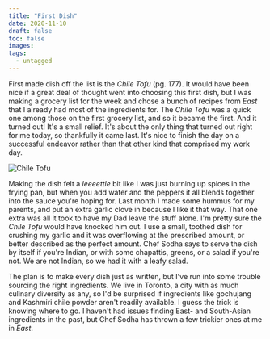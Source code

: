 ```yaml
---
title: "First Dish"
date: 2020-11-10
draft: false
toc: false
images:
tags:
  - untagged
---
```


First made dish off the list is the _Chile Tofu_ (pg. 177).
It would have been nice if a great deal of thought went into choosing this first dish,
but I was making a grocery list for the week and chose a bunch of recipes from _East_
that I already had most of the ingredients for.
The _Chile Tofu_ was a quick one among those on the first grocery list, and so it became
the first. And it turned out! It's a small relief.
It's about the only thing that
turned out right for me today, so thankfully it came last.
It's nice to finish the day on a successful endeavor rather than that other kind that
comprised my work day.

![Chile Tofu](/chile-tofu.png)

Making the dish felt a _leeeettle_ bit like I was just burning up spices in the frying
pan, but when you add water and the peppers it all blends together into the sauce you're
hoping for. Last month I made some hummus for my parents, and put an extra garlic clove
in because I like it that way. That one extra was all it took to have my Dad leave the
stuff alone. I'm pretty sure the _Chile Tofu_ would have knocked him out. I use a small,
toothed dish for crushing my garlic and it was overflowing at the prescribed amount, or 
better described as the perfect amount.
Chef Sodha says to serve the
dish by itself if you're Indian, or with some chapattis, greens, or a salad if you're not.
We are not Indian, so we had it with a leafy salad.

The plan is to make every dish just as written, but I've run into some trouble sourcing
the right ingredients. We live in Toronto, a city with as much culinary diversity
as any, so I'd be surprised if ingredients like gochujang and Kashmiri chile powder
aren't readily available. I guess
the trick is knowing where to go. I haven't had issues finding East- and South-Asian
ingredients in the past, but Chef Sodha has thrown a few trickier ones at me in _East_.
